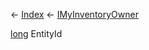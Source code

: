 ← [Index](Api-Index) ← [IMyInventoryOwner](VRage.Game.ModAPI.Ingame.IMyInventoryOwner)

[long](System.Int64) EntityId

